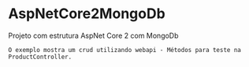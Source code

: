 # AspNetCore2MongoDb
Projeto com estrutura AspNet Core 2 com MongoDb
```
O exemplo mostra um crud utilizando webapi - Métodos para teste na ProductController.
```
